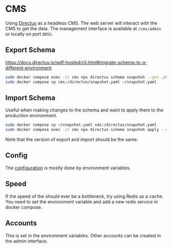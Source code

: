 # CMS
Using [Directus](https://docs.directus.io/) as a headless CMS. The web server will interact with the CMS to get the data. The management interface is available at `/cms/admin` or locally on port `8055`.

## Export Schema
https://docs.directus.io/self-hosted/cli.html#migrate-schema-to-a-different-environment

```bash
sudo docker compose exec -it cms npx directus schema snapshot --yes ./snapshot.yaml
sudo docker compose cp cms:/directus/snapshot.yaml ~/snapshot.yaml
```

## Import Schema

Useful when making changes to the schema and want to apply them to the production environment.

```bash
sudo docker compose cp ~/snapshot.yaml cms:/directus/snapshot.yaml
sudo docker compose exec -it cms npx directus schema snapshot apply --yes ./snapshot.yaml
```

Note that the version of export and import should be the same.

## Config

The [configuration](https://docs.directus.io/self-hosted/config-options.html) is mostly done by environment variables.

## Speed
If the speed of the should ever be a bottleneck, try using Redis as a cache. 
You need to set the environment variable and add a new redis service in docker compose.

## Accounts
This is set in the environment variables. Other accounts can be created in the admin interface.